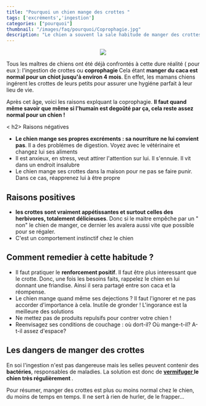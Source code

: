 ```yaml
---
title: "Pourquoi un chien mange des crottes "
tags: ['excréments','ingestion']
categories: ["pourquoi"]
thumbnail: "/images/faq/pourquoi/Coprophagie.jpg"
description: "Le chien a souvent la sale habitude de manger des crottes. Il y a des raisons à cela"
---
```



<p align="center"><img src="/images/faq/pourquoi/Coprophagie.jpg"/></p>


Tous les maîtres de chiens ont été déjà confrontés à cette dure réalité ( pour eux ): l'ingestion de crottes ou <b>coprophagie </b>
Cela étant <b>manger du caca est normal pour un chiot jusqu'à environ 4 mois</b>. En effet, les mamans chiens ingérent les crottes de leurs petits pour assurer une hygiéne parfait à leur lieu de vie.

Après cet âge, voici les raisons explquant la coprophagie. <b>Il faut quand même savoir que même si l'humain est degoûté par ça, cela reste assez normal pour un chien ! </b>


< h2> Raisons négatives </h2>
<ul> <li> <b>Le chien mange ses propres excréments : sa nourriture ne lui convient pas</b>. Il a des problémes de digestion. Voyez avec le vétérinaire et changez lui ses aliments </li>
<li> Il est anxieux, en stress, veut attirer l'attention sur lui. Il s'ennuie. Il vit dans un endroit insalubre </li>
 <li> Le chien mange ses crottes dans la maison pour ne pas se faire punir. Dans ce cas, réapprenez lui à être propre </li>
 </ul>

<h2> Raisons positives </h2>

<ul><li> <b>les crottes sont vraiment appétissantes et surtout celles des herbivores, totalement délicieuses</b>. Donc si le maitre empêche par un " non" le chien de manger, ce dernier les avalera aussi vite que possible pour se régaler.</li>
<li> C'est un comportement instinctif chez le chien </li> </ul>


<h2> Comment remedier à cette habitude ? </h2>
<ul> <li>Il faut pratiquer le <b>renforcement positif</b>. Il faut être plus interessant que le crotte. Donc, une fois les besoins faits, rappelez le chien en lui donnant une friandise. Ainsi il sera partagé entre son caca et la réompense. </li>
<li> Le chien mange quand même ses dejections ? Il faut l'ignorer et ne pas accorder d'importance à cela. Inutile de gronder ! L'ingorance est la meilleure des solutions </li>
<li> Ne mettez pas de produits repulsifs pour contrer votre chien ! </li>
<li> Reenvisagez ses conditions de couchage : où dort-il? Où mange-t-il? A-t-il assez d'espace? </li></ul>

<h2> Les dangers de manger des crottes </h2>
En soi l'ingestion n'est pas dangereuse mais les selles peuvent contenir des <b> bactéries</b>, responsables de maladies. La solution est donc de <b><a href ="http://www.chien-calme.com/actualites/vermifuger_son-chien/" target="_blan"> vermifuger </a> le chien très régulièrement </b>.

Pour résumer, manger des crottes est plus ou moins normal chez le chien, du moins de temps en temps. Il ne sert à rien de hurler, de le frapper...

